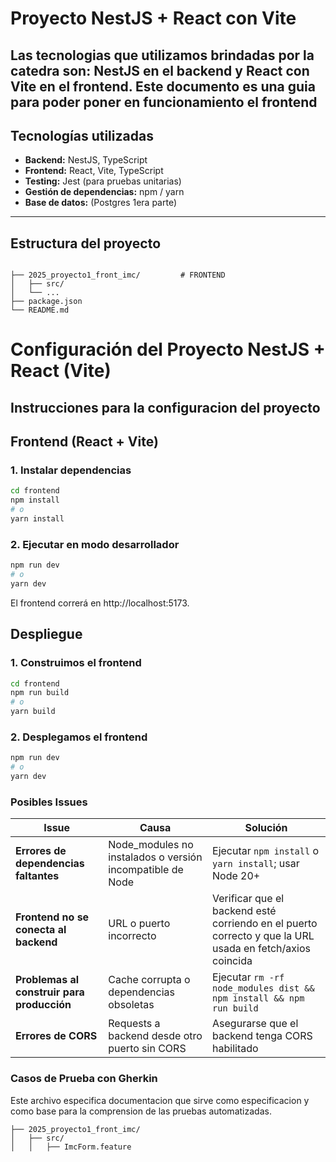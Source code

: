 # Proyecto NestJS + React con Vite

Las tecnologias que utilizamos brindadas por la catedra son: **NestJS** en el backend y **React con Vite** en el frontend. Este documento es una guia para poder poner en funcionamiento el **frontend**
---

## Tecnologías utilizadas

- **Backend:** NestJS, TypeScript
- **Frontend:** React, Vite, TypeScript
- **Testing:** Jest (para pruebas unitarias)
- **Gestión de dependencias:** npm / yarn
- **Base de datos:** (Postgres 1era parte)

---

## Estructura del proyecto

```text

├── 2025_proyecto1_front_imc/         # FRONTEND
│   ├── src/
│   └── ...
├── package.json
└── README.md

```

# Configuración del Proyecto NestJS + React (Vite)

Instrucciones para la configuracion del proyecto
---
## Frontend (React + Vite)
### 1. Instalar dependencias
```bash
cd frontend
npm install
# o
yarn install
```
### 2. Ejecutar en modo desarrollador
```bash
npm run dev
# o
yarn dev
```
El frontend correrá en http://localhost:5173.

## Despliegue
### 1. Construimos el frontend
```bash
cd frontend
npm run build
# o
yarn build
```

### 2. Desplegamos el frontend
```bash
npm run dev
# o
yarn dev
```

### Posibles Issues
| Issue                                      | Causa                                                      | Solución                                                                                                               |
| ------------------------------------------ | ---------------------------------------------------------- | ---------------------------------------------------------------------------------------------------------------------- |
| **Errores de dependencias faltantes**      | Node\_modules no instalados o versión incompatible de Node | Ejecutar `npm install` o `yarn install`; usar Node 20+                                                                 |
| **Frontend no se conecta al backend**      | URL o puerto incorrecto                                    | Verificar que el backend esté corriendo en el puerto correcto y que la URL usada en fetch/axios coincida               |
| **Problemas al construir para producción** | Cache corrupta o dependencias obsoletas                    | Ejecutar `rm -rf node_modules dist && npm install && npm run build`                                                    |
| **Errores de CORS**                        | Requests a backend desde otro puerto sin CORS              | Asegurarse que el backend tenga CORS habilitado                                                                        |

### Casos de Prueba con Gherkin

Este archivo especifica documentacion que sirve como especificacion y como base para la comprension
de las pruebas automatizadas.

```
├── 2025_proyecto1_front_imc/        
│   ├── src/
│   │   ├── ImcForm.feature
```